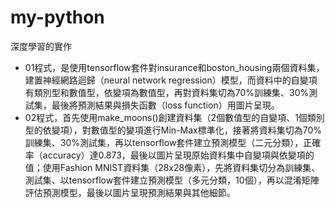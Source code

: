 # my-python
深度學習的實作<br>

* 01程式，是使用tensorflow套件對insurance和boston_housing兩個資料集，建置神經網路迴歸（neural network regression）模型，而資料中的自變項有類別型和數值型，依變項為數值型，再對資料集切為70%訓練集、30%測試集，最後將預測結果與損失函數（loss function）用圖片呈現。
* 02程式，首先使用make_moons()創建資料集（2個數值型的自變項、1個類別型的依變項），對數值型的變項進行Min-Max標準化，接著將資料集切為70%訓練集、30%測試集，再以tensorflow套件建立預測模型（二元分類），正確率（accuracy）達0.873，最後以圖片呈現原始資料集中自變項與依變項的值；使用Fashion MNIST資料集（28x28像素），先將資料集切分為訓練集、測試集、以tensorflow套件建立預測模型（多元分類，10個），再以混淆矩陣評估預測模型，最後以圖片呈現預測結果與其他細節。


